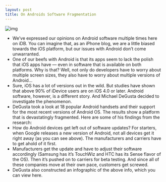 ```yaml
---
layout: post
title: On Androids Software Fragmentation
---
```

![img](http://media.idownloadblog.com/wp-content/uploads/2011/08/android-broken-e1315669275342.jpg)
* We’ve expressed our opinions on Android software multiple times here on iDB. You can imagine that, as an iPhone blog, we are a little biased towards the iOS platform, but our issues with Android don’t come unwarranted.
* One of our beefs with Android is that its apps seem to lack the polish that iOS apps have — even in software that is available on both platforms. Why is that? Well, not only do developers have to worry about multiple screen sizes, they also have to worry about multiple versions of Android…
* Sure, iOS has a lot of versions out in the wild. But studies have shown that above 90% of iDevice users are on iOS 4.0 or later. Android software, however, is a different story. And Michael DeGusta decided to investigate the phenomenon.
* DeGusta took a look at 18 popular Android handsets and their support for the most recent versions of Android OS. The results show a platform that is devastatingly fragmented. Here are some of his findings from the research:
* How do Android devices get left out of software updates? For starters, when Google releases a new version of Android, not all devices get it right away (as you can see above). The manufacturers and carriers have to get ahold of it first.
* Manufacturers get the update and have to adjust their software accordingly (Samsung has it’s TouchWiz and HTC has its Sense flavor of the OS). Then it’s pushed on to carriers for beta testing. And since all of these companies move at their own pace, customers get screwed.
* DeGusta also constructed an infographic of the above info, which you can view here.

